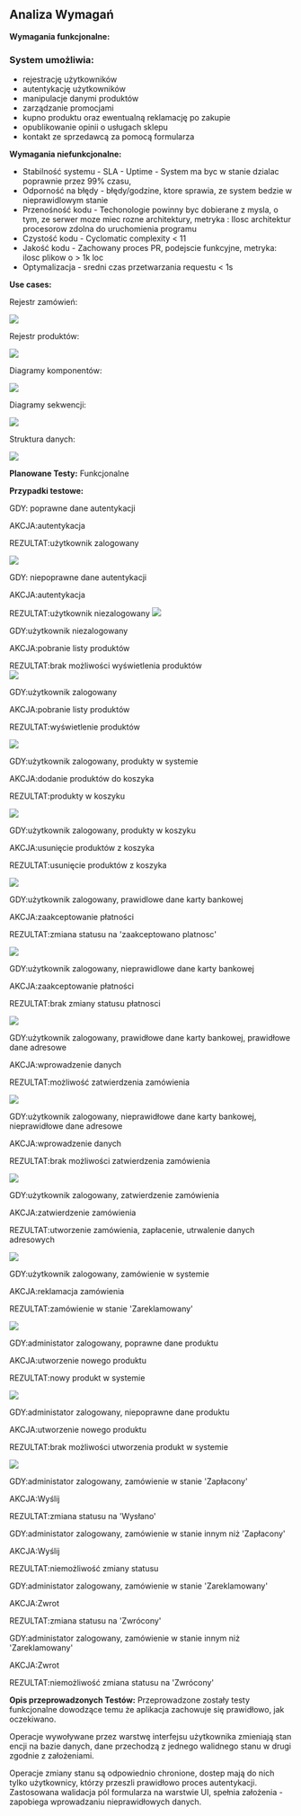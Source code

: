## Analiza Wymagań

**Wymagania funkcjonalne:**

### System umożliwia:
- rejestrację użytkowników
- autentykację użytkowników
- manipulacje danymi produktów
- zarządzanie promocjami
- kupno produktu oraz ewentualną reklamację po zakupie
- opublikowanie opinii o usługach sklepu
- kontakt ze sprzedawcą za pomocą formularza

**Wymagania niefunkcjonalne:**
- Stabilność systemu - SLA - Uptime - System ma byc w stanie dzialac poprawnie przez 99% czasu,
- Odporność na błędy - błędy/godzine, ktore sprawia, ze system bedzie w nieprawidlowym stanie
- Przenośność kodu - Techonologie powinny byc dobierane z mysla, o tym, ze serwer moze miec rozne architektury, metryka : Ilosc architektur procesorow zdolna do uruchomienia programu
- Czystość kodu - Cyclomatic complexity  < 11
- Jakość kodu - Zachowany proces PR, podejscie funkcyjne, metryka: ilosc plikow o > 1k loc
- Optymalizacja - sredni czas przetwarzania requestu < 1s

**Use cases:**

Rejestr zamówień:

![](./pictures/REJESTR_ZAMOWIEN.png)

Rejestr produktów:

![](./pictures/REJESTR_PRODUKTOW.png)


Diagramy komponentów: 

![](./pictures/DiagramKomponentow.svg)

Diagramy sekwencji:

![](./pictures/DIAGRAM_SEKWENCJI.svg)


Struktura danych: 

![](./pictures/StrukturaDanych.svg)

**Planowane Testy:**
Funkcjonalne

**Przypadki testowe:**

GDY: poprawne dane autentykacji 

AKCJA:autentykacja 

REZULTAT:użytkownik zalogowany  

![](./pictures/test-case03.png)


GDY: niepoprawne dane autentykacji 

AKCJA:autentykacja 

REZULTAT:użytkownik niezalogowany
![](./pictures/test-case02.png)  


GDY:użytkownik niezalogowany 

AKCJA:pobranie listy produktów 

REZULTAT:brak możliwości wyświetlenia produktów  
![](./pictures/test-case01.png)


GDY:użytkownik zalogowany 

AKCJA:pobranie listy produktów 

REZULTAT:wyświetlenie produktów

![](./pictures/test-case04.png)
  

GDY:użytkownik zalogowany, produkty w systemie 

AKCJA:dodanie produktów do koszyka 

REZULTAT:produkty w koszyku

![](./pictures/test-case05.png)  


GDY:użytkownik zalogowany, produkty w koszyku 

AKCJA:usunięcie produktów z koszyka 

REZULTAT:usunięcie produktów z koszyka

![](./pictures/test-case06.png)
  

GDY:użytkownik zalogowany, prawidlowe dane karty bankowej 

AKCJA:zaakceptowanie płatności 

REZULTAT:zmiana statusu na 'zaakceptowano platnosc'

![](./pictures/instrukcja08.png)  


GDY:użytkownik zalogowany, nieprawidlowe dane karty bankowej 

AKCJA:zaakceptowanie płatności 

REZULTAT:brak zmiany statusu płatnosci

![](./pictures/test-case07.png)  


GDY:użytkownik zalogowany, prawidłowe dane karty bankowej, prawidłowe dane adresowe 

AKCJA:wprowadzenie danych 

REZULTAT:możliwość zatwierdzenia zamówienia

![](./pictures/instrukcja08.png)  


GDY:użytkownik zalogowany, nieprawidłowe dane karty bankowej, nieprawidłowe dane adresowe 

AKCJA:wprowadzenie danych 

REZULTAT:brak możliwości zatwierdzenia zamówienia

![](./pictures/test-case07.png)
  

GDY:użytkownik zalogowany, zatwierdzenie zamówienia 

AKCJA:zatwierdzenie zamówienia 

REZULTAT:utworzenie zamówienia, zapłacenie, utrwalenie danych adresowych

![](./pictures/instrukcja09.png)  


GDY:użytkownik zalogowany, zamówienie w systemie 

AKCJA:reklamacja zamówienia 

REZULTAT:zamówienie w stanie 'Zareklamowany'

![](./pictures/instrukcja10.png)  


GDY:administator zalogowany, poprawne dane produktu 

AKCJA:utworzenie nowego produktu 

REZULTAT:nowy produkt w systemie

![](./pictures/instrukcja11.png)  


GDY:administator zalogowany, niepoprawne dane produktu 

AKCJA:utworzenie nowego produktu 

REZULTAT:brak możliwości utworzenia produkt w systemie

![](./pictures/test-case08.png)


GDY:administator zalogowany, zamówienie w stanie 'Zapłacony' 

AKCJA:Wyślij 

REZULTAT:zmiana statusu na 'Wysłano'  


GDY:administator zalogowany, zamówienie w stanie innym niż 'Zapłacony' 

AKCJA:Wyślij 

REZULTAT:niemożliwość zmiany statusu
  

GDY:administator zalogowany, zamówienie w stanie 'Zareklamowany' 

AKCJA:Zwrot 

REZULTAT:zmiana statusu na 'Zwrócony'  


GDY:administator zalogowany, zamówienie w stanie innym niż 'Zareklamowany' 

AKCJA:Zwrot 

REZULTAT:niemożliwość zmiana statusu na 'Zwrócony'  


**Opis przeprowadzonych Testów:**
Przeprowadzone zostały testy funkcjonalne dowodzące temu że aplikacja zachowuje się prawidłowo, jak oczekiwano. 

Operacje wywoływane przez warstwę interfejsu użytkownika zmieniają stan encji na bazie danych, dane przechodzą z jednego walidnego stanu w drugi zgodnie z założeniami.

 Operacje zmiany stanu są odpowiednio chronione, dostep mają do nich tylko użytkownicy, którzy przeszli prawidłowo proces autentykacji. Zastosowana walidacja pól formularza na warstwie UI, spełnia założenia - zapobiega wprowadzaniu nieprawidłowych danych.




